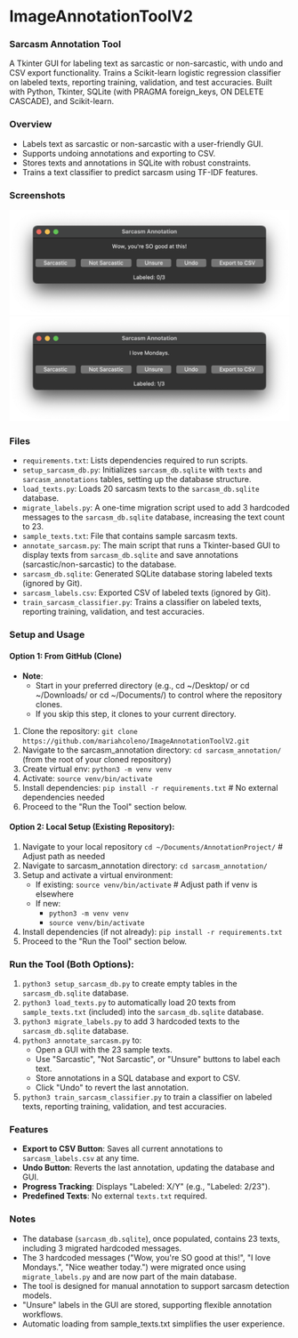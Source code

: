 # ImageAnnotationToolV2
### Sarcasm Annotation Tool
A Tkinter GUI for labeling text as sarcastic or non-sarcastic, with undo and CSV export functionality. Trains a Scikit-learn logistic regression classifier on labeled texts, reporting training, validation, and test accuracies. Built with Python, Tkinter, SQLite (with PRAGMA foreign_keys, ON DELETE CASCADE), and Scikit-learn.

### Overview
- Labels text as sarcastic or non-sarcastic with a user-friendly GUI.
- Supports undoing annotations and exporting to CSV.
- Stores texts and annotations in SQLite with robust constraints.
- Trains a text classifier to predict sarcasm using TF-IDF features.

### Screenshots
![Sarcasm Annotation Text GUI example 1](screenshots/gui_text_loaded.png)
![Sarcasm Annotation Text GUI example 2](screenshots/sarcasm_gui.png)

### Files
- `requirements.txt`: Lists dependencies required to run scripts.
- `setup_sarcasm_db.py`: Initializes `sarcasm_db.sqlite` with `texts` and `sarcasm_annotations` tables, setting up the database structure.
- `load_texts.py`: Loads 20 sarcasm texts to the `sarcasm_db.sqlite` database.
- `migrate_labels.py`: A one-time migration script used to add 3 hardcoded messages to the `sarcasm_db.sqlite` database, increasing the text count to 23.  
- `sample_texts.txt`: File that contains sample sarcasm texts.
- `annotate_sarcasm.py`: The main script that runs a Tkinter-based GUI to display texts from `sarcasm_db.sqlite` and save annotations (sarcastic/non-sarcastic) to the database.
- `sarcasm_db.sqlite`: Generated SQLite database storing labeled texts (ignored by Git).
- `sarcasm_labels.csv`: Exported CSV of labeled texts (ignored by Git).
- `train_sarcasm_classifier.py`: Trains a classifier on labeled texts, reporting training, validation, and test accuracies.

### Setup and Usage
#### Option 1: From GitHub (Clone)
- **Note**:
  - Start in your preferred directory (e.g., cd ~/Desktop/ or cd ~/Downloads/ or cd ~/Documents/) to control where the repository clones. 
  - If you skip this step, it clones to your current directory.
1. Clone the repository: `git clone https://github.com/mariahcoleno/ImageAnnotationToolV2.git`
2. Navigate to the sarcasm_annotation directory: `cd sarcasm_annotation/` (from the root of your cloned repository)
3. Create virtual env: `python3 -m venv venv`
4. Activate: `source venv/bin/activate`
5. Install dependencies: `pip install -r requirements.txt`  # No external dependencies needed
6. Proceed to the "Run the Tool" section below.

#### Option 2: Local Setup (Existing Repository):
1. Navigate to your local repository `cd ~/Documents/AnnotationProject/` # Adjust path as needed
2. Navigate to sarcasm_annotation directory: `cd sarcasm_annotation/`
3. Setup and activate a virtual environment:
   - If existing: `source venv/bin/activate` # Adjust path if venv is elsewhere
   - If new:
     - `python3 -m venv venv`
     - `source venv/bin/activate`
4. Install dependencies (if not already): `pip install -r requirements.txt` 
5. Proceed to the "Run the Tool" section below.

### Run the Tool (Both Options):
1. `python3 setup_sarcasm_db.py` to create empty tables in the `sarcasm_db.sqlite` database.
2. `python3 load_texts.py` to automatically load 20 texts from `sample_texts.txt` (included) into the `sarcasm_db.sqlite` database.
3. `python3 migrate_labels.py` to add 3 hardcoded texts to the `sarcasm_db.sqlite` database.
4. `python3 annotate_sarcasm.py` to:
   - Open a GUI with the 23 sample texts.
   - Use "Sarcastic", "Not Sarcastic", or "Unsure" buttons to label each text. 
   - Store annotations in a SQL database and export to CSV.
   - Click "Undo" to revert the last annotation.
5. `python3 train_sarcasm_classifier.py` to train a classifier on labeled texts, reporting training, validation, and test accuracies.

### Features
- **Export to CSV Button**: Saves all current annotations to `sarcasm_labels.csv` at any time.
- **Undo Button**: Reverts the last annotation, updating the database and GUI.
- **Progress Tracking**: Displays "Labeled: X/Y" (e.g., "Labeled: 2/23").
- **Predefined Texts**:  No external `texts.txt` required.

### Notes
- The database (`sarcasm_db.sqlite`), once populated, contains 23 texts, including 3 migrated hardcoded messages.
- The 3 hardcoded messages ("Wow, you're SO good at this!", "I love Mondays.", "Nice weather today.") were migrated once using `migrate_labels.py` and are now part of the main database.
- The tool is designed for manual annotation to support sarcasm detection models.
- "Unsure" labels in the GUI are stored, supporting flexible annotation workflows.
- Automatic loading from sample_texts.txt simplifies the user experience.
